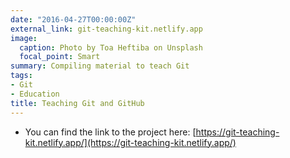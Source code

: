 ```yaml
---
date: "2016-04-27T00:00:00Z"
external_link: git-teaching-kit.netlify.app
image:
  caption: Photo by Toa Heftiba on Unsplash
  focal_point: Smart
summary: Compiling material to teach Git
tags:
- Git
- Education
title: Teaching Git and GitHub
---
```



- You can find the link to the project here: [https://git-teaching-kit.netlify.app/](https://git-teaching-kit.netlify.app/)
